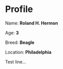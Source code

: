 # Profile

Name: **Roland H. Hermon**

Age: **3**

Breed: **Beagle**

Location: **Philadelphia**

Test line...